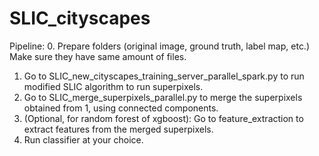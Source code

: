 # SLIC_cityscapes
Pipeline:
0. Prepare folders (original image, ground truth, label map, etc.) Make sure they have same amount of files.
1. Go to SLIC_new_cityscapes_training_server_parallel_spark.py to run modified SLIC algorithm to run superpixels.
2. Go to SLIC_merge_superpixels_parallel.py to merge the superpixels obtained from 1, using connected components.
3. (Optional, for random forest of xgboost): Go to feature_extraction to extract features from the merged superpixels.
4. Run classifier at your choice.
